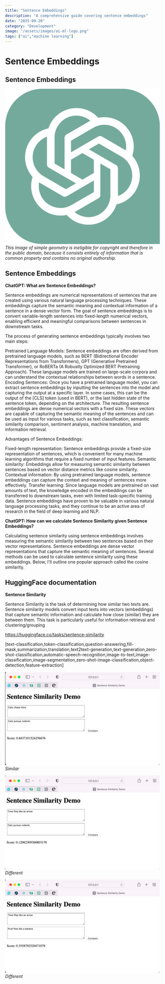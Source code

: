 ```yaml
---
title: "Sentence Embeddings"
description: "A comprehensive guide covering sentence embeddings"
date: "2025-09-20"
category: "Development"
image: "/assets/images/ai-ml-logo.png"
tags: ["ai","machine learning"]
---
```


# Sentence Embeddings

## Sentence Embeddings

![](/assets/images/sentenceembeddings/chatgpt-logo.svg)
*This image of simple geometry is ineligible for copyright and therefore in the public domain, because it consists entirely of information that is common property and contains no original authorship.*


## Sentence Embeddings

**ChatGPT: What are Sentence Embeddings?**

Sentence embeddings are numerical representations of sentences that are created using various natural language processing techniques. These embeddings capture the semantic meaning and contextual information of a sentence in a dense vector form. The goal of sentence embeddings is to convert variable-length sentences into fixed-length numerical vectors, enabling efficient and meaningful comparisons between sentences in downstream tasks.

The process of generating sentence embeddings typically involves two main steps:

Pretrained Language Models: Sentence embeddings are often derived from pretrained language models, such as BERT (Bidirectional Encoder Representations from Transformers), GPT (Generative Pretrained Transformer), or RoBERTa (A Robustly Optimized BERT Pretraining Approach). These language models are trained on large-scale corpora and can understand the contextual relationships between words in a sentence.
Encoding Sentences: Once you have a pretrained language model, you can extract sentence embeddings by inputting the sentences into the model and capturing the output at a specific layer. In some cases, this can be the output of the [CLS] token (used in BERT), or the last hidden state of the sentence token, depending on the architecture.
The resulting sentence embeddings are dense numerical vectors with a fixed size. These vectors are capable of capturing the semantic meaning of the sentences and can be used as input for various tasks, such as text classification, semantic similarity comparison, sentiment analysis, machine translation, and information retrieval.

Advantages of Sentence Embeddings:

Fixed-length representation: Sentence embeddings provide a fixed-size representation of sentences, which is convenient for many machine learning algorithms that require a fixed number of input features.
Semantic similarity: Embeddings allow for measuring semantic similarity between sentences based on vector distance metrics like cosine similarity.
Contextual information: By using pretrained language models, sentence embeddings can capture the context and meaning of sentences more effectively.
Transfer learning: Since language models are pretrained on vast amounts of text, the knowledge encoded in the embeddings can be transferred to downstream tasks, even with limited task-specific training data.
Sentence embeddings have proven to be valuable in various natural language processing tasks, and they continue to be an active area of research in the field of deep learning and NLP.

**ChatGPT: How can we calculate Sentence Similarity given Sentence Embeddings?**

Calculating sentence similarity using sentence embeddings involves measuring the semantic similarity between two sentences based on their vector representations. Sentence embeddings are dense vector representations that capture the semantic meaning of sentences. Several methods can be used to calculate sentence similarity using these embeddings. Below, I'll outline one popular approach called the cosine similarity.


## HuggingFace documentation

**Sentence Similarity**

Sentence Similarity is the task of determining how similar two texts are. Sentence similarity models convert input texts into vectors (embeddings) that capture semantic information and calculate how close (similar) they are between them. This task is particularly useful for information retrieval and clustering/grouping

https://huggingface.co/tasks/sentence-similarity

[text-classification,token-classification,question-answering,fill-mask,summarization,translation,text2text-generation,text-generation,zero-shot-classification,automatic-speech-recognition,image-to-text,image-classification,image-segmentation,zero-shot-image-classification,object-detection,feature-extraction]

![](/assets/images/sentenceembeddings/screen-shot-2023-07-19-at-7.41.32-pm-1490x894.png)
*Similar*

![](/assets/images/sentenceembeddings/screen-shot-2023-07-19-at-7.42.03-pm-1482x894.png)
*Different*

![](/assets/images/sentenceembeddings/screen-shot-2023-07-19-at-7.42.29-pm-1488x894.png)
*Different*
